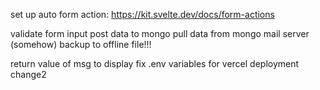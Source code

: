 set up auto form action:
https://kit.svelte.dev/docs/form-actions

validate form input
post data to mongo
pull data from mongo
mail server (somehow)
backup to offline file!!!

return value of msg to display
fix .env variables for vercel deployment
change2